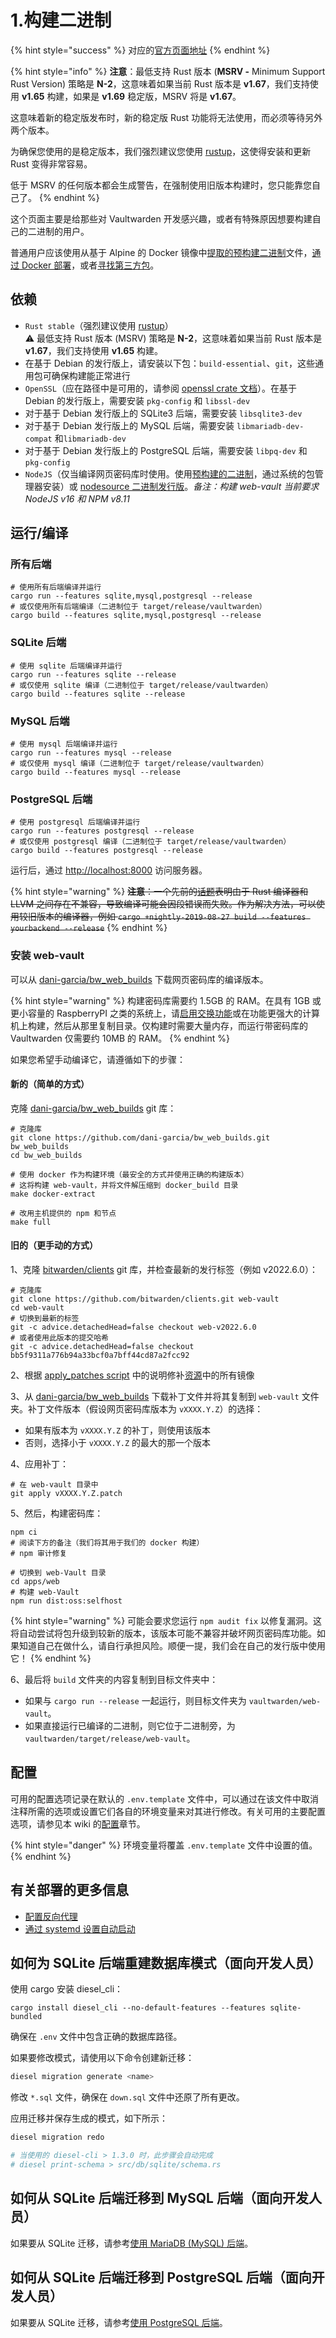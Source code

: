 # 1.构建二进制

{% hint style="success" %}
对应的[官方页面地址](https://github.com/dani-garcia/vaultwarden/wiki/Building-binary)
{% endhint %}

{% hint style="info" %}
**注意**：最低支持 Rust 版本 (**MSRV -** Minimum Support Rust Version) 策略是 **N-2**，这意味着如果当前 Rust 版本是 **v1.67**，我们支持使用 **v1.65** 构建，如果是 **v1.69** 稳定版，MSRV 将是 **v1.67**。

这意味着新的稳定版发布时，新的稳定版 Rust 功能将无法使用，而必须等待另外两个版本。

为确保您使用的是稳定版本，我们强烈建议您使用 [rustup](https://rustup.rs/)，这使得安装和更新 Rust 变得非常容易。

低于 MSRV 的任何版本都会生成警告，在强制使用旧版本构建时，您只能靠您自己了。
{% endhint %}

这个页面主要是给那些对 Vaultwarden 开发感兴趣，或者有特殊原因想要构建自己的二进制的用户。

普通用户应该使用从基于 Alpine 的 Docker 镜像中[提取的预构建二进制](../alternative-deployments/pre-built-binaries.md)文件，[通过 Docker 部署](../container-image-usage/which-container-image-to-use.md)，或者[寻找第三方包](../alternative-deployments/third-party-packages.md)。

## 依赖 <a href="#dependencies" id="dependencies"></a>

* `Rust stable`（强烈建议使用 [rustup](https://rustup.rs/)）\
  ⚠️ 最低支持 Rust 版本 (MSRV) 策略是 **N-2**，这意味着如果当前 Rust 版本是 **v1.67**，我们支持使用 **v1.65** 构建。
* 在基于 Debian 的发行版上，请安装以下包：`build-essential`、`git`，这些通用包可确保构建能正常进行
* `OpenSSL`（应在路径中是可用的，请参阅 [openssl crate 文档](https://docs.rs/openssl/latest/openssl/#automatic)）。在基于 Debian 的发行版上，需要安装 `pkg-config` 和 `libssl-dev`
* 对于基于 Debian 发行版上的 SQLite3 后端，需要安装 `libsqlite3-dev`
* 对于基于 Debian 发行版上的 MySQL 后端，需要安装 `libmariadb-dev-compat` 和`libmariadb-dev`
* 对于基于 Debian 发行版上的 PostgreSQL 后端，需要安装 `libpq-dev` 和 `pkg-config`
* `NodeJS`（仅当编译网页密码库时使用。使用[预构建的二进制](https://nodejs.org/en/download/)，通过系统的包管理器安装）或 [nodesource 二进制发行版](https://github.com/nodesource/distributions)。_备注：构建 web-vault 当前要求 NodeJS v16 和 NPM v8.11_

## 运行/编译 <a href="#run-compile" id="run-compile"></a>

### 所有后端 <a href="#all-backends" id="all-backends"></a>

```shell
# 使用所有后端编译并运行
cargo run --features sqlite,mysql,postgresql --release
# 或仅使用所有后端编译（二进制位于 target/release/vaultwarden）
cargo build --features sqlite,mysql,postgresql --release
```

### SQLite 后端 <a href="#sqlite-backend" id="sqlite-backend"></a>

```shell
# 使用 sqlite 后端编译并运行
cargo run --features sqlite --release
# 或仅使用 sqlite 编译（二进制位于 target/release/vaultwarden）
cargo build --features sqlite --release
```

### MySQL 后端 <a href="#mysql-backend" id="mysql-backend"></a>

```shell
# 使用 mysql 后端编译并运行
cargo run --features mysql --release
# 或仅使用 mysql 编译（二进制位于 target/release/vaultwarden）
cargo build --features mysql --release
```

### PostgreSQL 后端 <a href="#postgresql-backend" id="postgresql-backend"></a>

```shell
# 使用 postgresql 后端编译并运行
cargo run --features postgresql --release
# 或仅使用 postgresql 编译（二进制位于 target/release/vaultwarden）
cargo build --features postgresql --release
```

运行后，通过 [http://localhost:8000](http://localhost:8000/) 访问服务器。

{% hint style="warning" %}
~~**注意**：一个先前的~~[~~话题~~](https://github.com/rust-lang/rust/issues/62896)~~表明由于 Rust 编译器和 LLVM 之间存在不兼容，导致编译可能会因段错误而失败。作为解决方法，可以使用较旧版本的编译器，例如 `cargo +nightly-2019-08-27 build --features yourbackend --release`~~
{% endhint %}

### 安装 web-vault <a href="#install-the-web-vault" id="install-the-web-vault"></a>

可以从 [dani-garcia/bw\_web\_builds](https://github.com/dani-garcia/bw_web_builds/releases) 下载网页密码库的编译版本。

{% hint style="warning" %}
构建密码库需要约 1.5GB 的 RAM。在具有 1GB 或更小容量的 RaspberryPI 之类的系统上，请[启用交换功能](https://www.tecmint.com/create-a-linux-swap-file/)或在功能更强大的计算机上构建，然后从那里复制目录。仅构建时需要大量内存，而运行带密码库的 Vaultwarden 仅需要约 10MB 的 RAM。
{% endhint %}

如果您希望手动编译它，请遵循如下的步骤：

#### 新的（简单的方式） <a href="#new-easy-way" id="new-easy-way"></a>

克隆 [dani-garcia/bw\_web\_builds](https://github.com/dani-garcia/bw_web_builds) git 库：

```shell
# 克隆库
git clone https://github.com/dani-garcia/bw_web_builds.git bw_web_builds
cd bw_web_builds

# 使用 docker 作为构建环境（最安全的方式并使用正确的构建版本）
# 这将构建 web-vault，并将文件解压缩到 docker_build 目录
make docker-extract

# 改用主机提供的 npm 和节点
make full
```

#### 旧的（更手动的方式） <a href="#old-very-manual-way" id="old-very-manual-way"></a>

1、克隆 [bitwarden/clients](https://github.com/bitwarden/clients) git 库，并检查最新的发行标签（例如 v2022.6.0）：

```shell
# 克隆库
git clone https://github.com/bitwarden/clients.git web-vault
cd web-vault
# 切换到最新的标签
git -c advice.detachedHead=false checkout web-v2022.6.0
# 或者使用此版本的提交哈希
git -c advice.detachedHead=false checkout bb5f9311a776b94a33bcf0a7bff44cd87a2fcc92
```

2、根据 [apply\_patches script](https://github.com/dani-garcia/bw_web_builds/blob/master/scripts/apply_patches.sh) 中的说明修补[资源](https://github.com/dani-garcia/bw_web_builds/tree/master/resources)中的所有镜像

3、从 [dani-garcia/bw\_web\_builds](https://github.com/dani-garcia/bw_web_builds/tree/master/patches) 下载补丁文件并将其复制到 `web-vault` 文件夹。补丁文件版本（假设网页密码库版本为 `vXXXX.Y.Z`）的选择：

* 如果有版本为 `vXXXX.Y.Z` 的补丁，则使用该版本
* 否则，选择小于 `vXXXX.Y.Z` 的最大的那一个版本

4、应用补丁：

```shell
# 在 web-vault 目录中
git apply vXXXX.Y.Z.patch
```

5、然后，构建密码库：

```shell
npm ci
# 阅读下方的备注（我们将其用于我们的 docker 构建）
# npm 审计修复

# 切换到 web-Vault 目录
cd apps/web
# 构建 web-Vault
npm run dist:oss:selfhost
```

{% hint style="warning" %}
可能会要求您运行 `npm audit fix` 以修复漏洞。这将自动尝试将包升级到较新的版本，该版本可能不兼容并破坏网页密码库功能。如果知道自己在做什么，请自行承担风险。顺便一提，我们会在自己的发行版中使用它！
{% endhint %}

6、最后将 `build` 文件夹的内容复制到目标文件夹中：

* 如果与 `cargo run --release` 一起运行，则目标文件夹为 `vaultwarden/web-vault`。
* 如果直接运行已编译的二进制，则它位于二进制旁，为 `vaultwarden/target/release/web-vault`。

## 配置 <a href="#configuration" id="configuration"></a>

可用的配置选项记录在默认的 `.env.template` 文件中，可以通过在该文件中取消注释所需的选项或设置它们各自的环境变量来对其进行修改。有关可用的主要配置选项，请参见本 wiki 的[配置](../configuration/)章节。

{% hint style="danger" %}
环境变量将覆盖 `.env.template` 文件中设置的值。
{% endhint %}

## 有关部署的更多信息 <a href="#more-information-for-deployment" id="more-information-for-deployment"></a>

* [配置反向代理](../reverse-proxy/proxy-examples.md)
* [通过 systemd 设置自动启动](../alternative-deployments/creating-a-systemd-service.md)

## 如何为 SQLite 后端重建数据库模式（面向开发人员） <a href="#how-to-recreate-database-schemas-for-the-sqlite-backend-for-developers" id="how-to-recreate-database-schemas-for-the-sqlite-backend-for-developers"></a>

使用 cargo 安装 diesel\_cli：

```shell
cargo install diesel_cli --no-default-features --features sqlite-bundled
```

确保在 `.env` 文件中包含正确的数据库路径。

如果要修改模式，请使用以下命令创建新迁移：

```sh
diesel migration generate <name>
```

修改 `*.sql` 文件，确保在 `down.sql` 文件中还原了所有更改。

应用迁移并保存生成的模式，如下所示：

```sh
diesel migration redo

# 当使用的 diesel-cli > 1.3.0 时，此步骤会自动完成
# diesel print-schema > src/db/sqlite/schema.rs
```

## 如何从 SQLite 后端迁移到 MySQL 后端（面向开发人员） <a href="#how-to-migrate-from-sqlite-backend-to-mysql-backend-for-developers" id="how-to-migrate-from-sqlite-backend-to-mysql-backend-for-developers"></a>

如果要从 SQLite 迁移，请参考[使用 MariaDB (MySQL) 后端](../configuration/database/using-the-mariadb-mysql-backend.md)。

## 如何从 SQLite 后端迁移到 PostgreSQL 后端（面向开发人员） <a href="#how-to-migrate-from-sqlite-backend-to-postgresql-backend-for-developers" id="how-to-migrate-from-sqlite-backend-to-postgresql-backend-for-developers"></a>

如果要从 SQLite 迁移，请参考[使用 PostgreSQL 后端](../configuration/database/using-the-postgresql-backend.md)。
